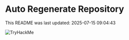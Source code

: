 # Auto Regenerate Repository

This README was last updated: 2025-07-15 09:04:43

 ![TryHackMe](https://tryhackme.com/badge/533634)